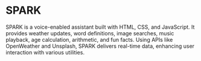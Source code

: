 # SPARK
SPARK is a voice-enabled assistant built with HTML, CSS, and JavaScript. It provides weather updates, word definitions, image searches, music playback, age calculation, arithmetic, and fun facts. Using APIs like OpenWeather and Unsplash, SPARK delivers real-time data, enhancing user interaction with various utilities.
